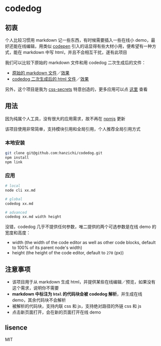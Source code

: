 # codedog

## 初衷

个人比较习惯用 markdown 记一些东西，有时候需要插入一些在线小 demo，最好还能在线编辑，用类似 [codepen](https://codepen.io/) 引入的话显得有些大材小用，便希望有一种方式，能在 markdown 中写 html，并且不会相互干扰，遂有此项目

我们可以比较下原始的 markdown 文件和用 codedog 二次生成后的文件：

- [原始的 markdown 文件](https://raw.githubusercontent.com/hanzichi/codedog/master/example/demo.md)／[效果](https://github.com/hanzichi/codedog/blob/master/example/demo.md)
- [codedog 二次生成后的 html 文件](https://github.com/hanzichi/codedog/blob/master/example/demo.html)／[效果](https://hanzichi.github.io/codedog/example/demo.html)

另外，这个项目是我为 [css-secrets](https://github.com/hanzichi/css-secrets) 特意创造的，更多应用可以点 [这里](https://github.com/hanzichi/css-secrets/blob/master/README.md) 查看

## 用法

因为纯属个人工具，没有很大的应用需求，故不再在 [npmjs](https://www.npmjs.com/package/codedog) 更新

该项目使用非常简单，支持模块引用和全局引用，个人推荐全局引用方式

### 本地安装

```bash
git clone git@github.com:hanzichi/codedog.git
npm install
npm link
```

### 应用

```bash
# local
node cli xx.md

# global
codedog xx.md

# advanced
codedog xx.md width height
```

没错，codedog 几乎不提供任何参数，唯二提供的两个可选参数是在线 demo 的宽度和高度：

- width (the width of the code editor as well as other code blocks, default to 100% of its parent node's width)
- height (the height of the code editor, default to `270` (px))

## 注意事项

- 该项目用于从 markdown 生成 html，并提供某些在线编辑／预览，如果没有这个需求，说明你不需要
- **markdown 中标注为 `html` 的代码块会被 codedog 解析**，并生成在线 demo，其余代码块不会解析
- 被解析的代码块，支持内联 css 和 js，支持绝对路径的外链 css 和 js
- 点击新页面打开，会在新的页面打开在线 demo

## lisence

MIT
